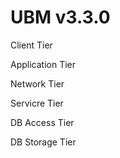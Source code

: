 UBM v3.3.0
===


Client Tier

Application Tier

Network Tier

Servicre Tier

DB Access Tier

DB Storage Tier


